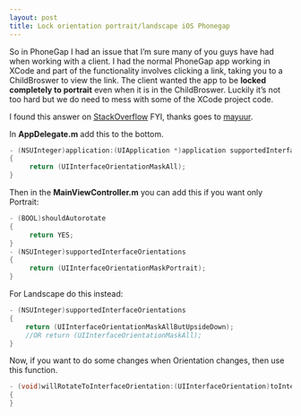 ```yaml
---
layout: post
title: Lock orientation portrait/landscape iOS Phonegap
---
```


So in PhoneGap I had an issue that I’m sure many of you guys have had when working with a client. I had the normal PhoneGap app working in XCode and part of the functionality involves clicking a link, taking you to a ChildBroswer to view the link. The client wanted the app to be **locked completely to portrait** even when it is in the ChildBroswer. Luckily it’s not too hard but we do need to mess with some of the XCode project code.

I found this answer on [StackOverflow](http://stackoverflow.com/questions/12813013/make-a-uiviewcontroller-stay-in-portrait-mode-ios6-vs-ios5) FYI, thanks goes to [mayuur](http://stackoverflow.com/users/593336/mayuur).

In **AppDelegate.m** add this to the bottom.

```objective-c
- (NSUInteger)application:(UIApplication *)application supportedInterfaceOrientationsForWindow:(UIWindow *)window
{
     return (UIInterfaceOrientationMaskAll);
}
```

Then in the **MainViewController.m** you can add this if you want only Portrait:

```objective-c
- (BOOL)shouldAutorotate
{
     return YES;
}
- (NSUInteger)supportedInterfaceOrientations
{
     return (UIInterfaceOrientationMaskPortrait);
}
```

For Landscape do this instead:

```objective-c
- (NSUInteger)supportedInterfaceOrientations
{
    return (UIInterfaceOrientationMaskAllButUpsideDown);
    //OR return (UIInterfaceOrientationMaskAll);
}
```

Now, if you want to do some changes when Orientation changes, then use this function.

```objective-c
- (void)willRotateToInterfaceOrientation:(UIInterfaceOrientation)toInterfaceOrientation duration:(NSTimeInterval)duration
{
}
```
